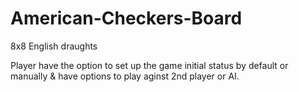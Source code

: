 # American-Checkers-Board
8x8 English draughts 

Player have the option to set up the game initial status by default or manually & have options to play aginst 2nd player or AI.
